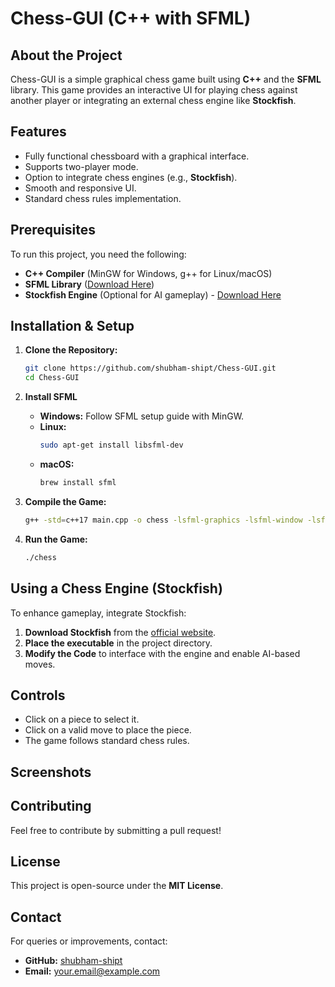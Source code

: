 # Chess-GUI (C++ with SFML)

## About the Project
Chess-GUI is a simple graphical chess game built using **C++** and the **SFML** library. This game provides an interactive UI for playing chess against another player or integrating an external chess engine like **Stockfish**.

## Features
- Fully functional chessboard with a graphical interface.
- Supports two-player mode.
- Option to integrate chess engines (e.g., **Stockfish**).
- Smooth and responsive UI.
- Standard chess rules implementation.

## Prerequisites
To run this project, you need the following:
- **C++ Compiler** (MinGW for Windows, g++ for Linux/macOS)
- **SFML Library** ([Download Here](https://www.sfml-dev.org/download.php))
- **Stockfish Engine** (Optional for AI gameplay) - [Download Here](https://stockfishchess.org/download/)

## Installation & Setup

1. **Clone the Repository:**
   ```sh
   git clone https://github.com/shubham-shipt/Chess-GUI.git
   cd Chess-GUI
   ```

2. **Install SFML**
   - **Windows:** Follow SFML setup guide with MinGW.
   - **Linux:**
     ```sh
     sudo apt-get install libsfml-dev
     ```
   - **macOS:**
     ```sh
     brew install sfml
     ```

3. **Compile the Game:**
   ```sh
   g++ -std=c++17 main.cpp -o chess -lsfml-graphics -lsfml-window -lsfml-system
   ```

4. **Run the Game:**
   ```sh
   ./chess
   ```

## Using a Chess Engine (Stockfish)
To enhance gameplay, integrate Stockfish:
1. **Download Stockfish** from the [official website](https://stockfishchess.org/download/).
2. **Place the executable** in the project directory.
3. **Modify the Code** to interface with the engine and enable AI-based moves.

## Controls
- Click on a piece to select it.
- Click on a valid move to place the piece.
- The game follows standard chess rules.

## Screenshots


## Contributing
Feel free to contribute by submitting a pull request!

## License
This project is open-source under the **MIT License**.

## Contact
For queries or improvements, contact:
- **GitHub:** [shubham-shipt](https://github.com/shubham-shipt)
- **Email:** your.email@example.com

